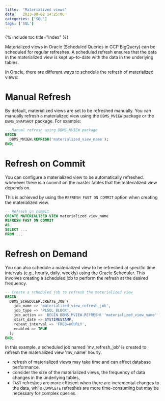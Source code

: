 ```yaml
---
title:  "Materialized views"
date:   2023-08-02 14:25:00
categories: ['SQL']
tags: ['SQL']
---
```


{% include toc title="Index" %}

Materialized views in Oracle (Scheduled Queries in GCP BigQuery) can be
scheduled for regular refreshes.
A scheduled refresh ensures that the data in the materialized view is kept
up-to-date with the data in the underlying tables.

In Oracle, there are different ways to schedule the refresh of materialized
views:

# Manual Refresh

By default, materialized views are set to be refreshed manually. You can
manually refresh a materialized view using
the `DBMS_MVIEW` package or the `DBMS_SNAPSHOT` package. For example:

```sql
-- Manual refresh using DBMS_MVIEW package
BEGIN
  DBMS_MVIEW.REFRESH('materialized_view_name');
END;
```

# Refresh on Commit

You can configure a materialized view to be automatically refreshed.
whenever there is a commit on the master tables that the materialized view
depends on.

This is achieved by using the `REFRESH FAST ON COMMIT` option when creating the
materialized view.

```sql
-- Refresh on commit
CREATE MATERIALIZED VIEW materialized_view_name
REFRESH FAST ON COMMIT
AS
SELECT ...
FROM ...
```

# Refresh on Demand

You can also schedule a materialized view to be refreshed at specific time
intervals (e.g., hourly, daily, weekly)
using the Oracle Scheduler. This involves creating a scheduled job to perform
the refresh at the desired frequency.

```sql
-- Create a scheduled job to refresh the materialized view
BEGIN
  DBMS_SCHEDULER.CREATE_JOB (
    job_name => 'materialized_view_refresh_job',
    job_type => 'PLSQL_BLOCK',
    job_action => 'BEGIN DBMS_MVIEW.REFRESH(''materialized_view_name''); END;',
    start_date => SYSTIMESTAMP,
    repeat_interval => 'FREQ=HOURLY',
    enabled => TRUE
  );
END;
```

In this example, a scheduled job named 'mv_refresh_job' is created to refresh
the materialized view 'mv_name' hourly.

* refresh of materialized views may take time and can affect database
  performance.
* consider the size of the materialized views, the frequency of data changes in
  the underlying tables,
* `FAST` refreshes are more efficient when there are incremental changes to the
  data, while `COMPLETE` refreshes are more time-consuming but may be necessary
  for complex queries.